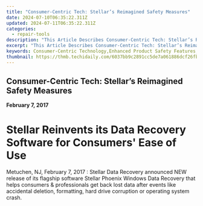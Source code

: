 ```yaml
---
title: "Consumer-Centric Tech: Stellar’s Reimagined Safety Measures"
date: 2024-07-10T06:35:22.311Z
updated: 2024-07-11T06:35:22.311Z
categories:
  - repair-tools
description: "This Article Describes Consumer-Centric Tech: Stellar’s Reimagined Safety Measures"
excerpt: "This Article Describes Consumer-Centric Tech: Stellar’s Reimagined Safety Measures"
keywords: Consumer-Centric Technology,Enhanced Product Safety Features,Innovative Safe Tech Solutions,Improving User Experience with Technology,Stellar's Safety Measure Upgrades,Tech Industry's Commitment to Safety,Reimagined Consumer Product Security
thumbnail: https://thmb.techidaily.com/6037bb9c2891cc5de7a061886dcf26fb2fd27c5d5408d3641e03d7db63a65dce.jpg
---
```


## Consumer-Centric Tech: Stellar’s Reimagined Safety Measures

**February 7, 2017**

# **Stellar Reinvents its Data Recovery Software for Consumers' Ease of Use**

Metuchen, NJ, February 7, 2017 : Stellar Data Recovery announced NEW release of its flagship software Stellar Phoenix Windows Data Recovery that helps consumers & professionals get back lost data after events like accidental deletion, formatting, hard drive corruption or operating system crash.


<ins class="adsbygoogle"
     style="display:block"
     data-ad-format="autorelaxed"
     data-ad-client="ca-pub-7571918770474297"
     data-ad-slot="1223367746"></ins>



<ins class="adsbygoogle"
     style="display:block"
     data-ad-client="ca-pub-7571918770474297"
     data-ad-slot="8358498916"
     data-ad-format="auto"
     data-full-width-responsive="true"></ins>


